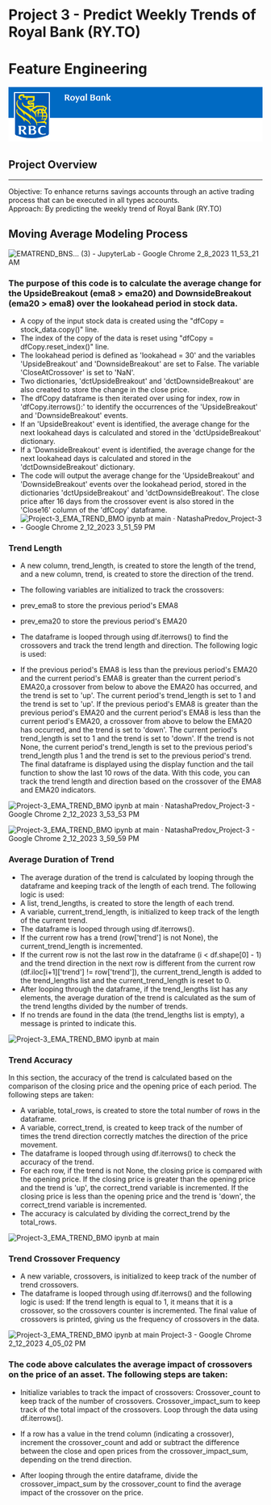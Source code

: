 # Project 3 - Predict Weekly Trends of Royal Bank (RY.TO)
# Feature Engineering
![RBC Banner Image](../Images/00_RBC_Banner.png)
  
## Project Overview  
---
Objective: To enhance returns savings accounts through an active trading process that can be executed in all types accounts.    
Approach:  By predicting the weekly trend of Royal Bank (RY.TO)  
  
## Moving Average Modeling Process  
![EMATREND_BNS… (3) - JupyterLab - Google Chrome 2_8_2023 11_53_21 AM](https://user-images.githubusercontent.com/110307714/218336164-2300cb9a-2bc5-4ba1-9917-c0e7a584c1cd.png)

### The purpose of this code is to calculate the average change for the UpsideBreakout (ema8 > ema20) and DownsideBreakout (ema20 > ema8) over the lookahead period in stock data.
- A copy of the input stock data is created using the "dfCopy = stock_data.copy()" line.
- The index of the copy of the data is reset using "dfCopy = dfCopy.reset_index()" line.
- The lookahead period is defined as 'lookahead = 30' and the variables 'UpsideBreakout' and 'DownsideBreakout' are set to False. The variable 'CloseAtCrossover' is     set to 'NaN'. 
- Two dictionaries, 'dctUpsideBreakout' and 'dctDownsideBreakout' are also created to store the change in the close price.
- The dfCopy dataframe is then iterated over using for index, row in 'dfCopy.iterrows():' to identify the occurrences of the 'UpsideBreakout' and 'DownsideBreakout'     events.
- If an 'UpsideBreakout' event is identified, the average change for the next lookahead days is calculated and stored in the 'dctUpsideBreakout' dictionary.
- If a 'DownsideBreakout' event is identified, the average change for the next lookahead days is calculated and stored in the 'dctDownsideBreakout' dictionary.
- The code will output the average change for the 'UpsideBreakout' and 'DownsideBreakout' events over the lookahead period, stored in the dictionaries 'dctUpsideBreakout' and 'dctDownsideBreakout'. The close price after 16 days from the crossover event is also stored in the 'Close16' column of the 'dfCopy' dataframe.
- ![Project-3_EMA_TREND_BMO ipynb at main · NatashaPredov_Project-3 - Google Chrome 2_12_2023 3_51_59 PM](https://user-images.githubusercontent.com/110307714/218336539-fa8867f3-ee06-4a52-8151-98efb1524126.png)
### Trend Length
- A new column, trend_length, is created to store the length of the trend, and a new column, trend, is created to store the direction of the trend.

- The following variables are initialized to track the crossovers:

- prev_ema8 to store the previous period's EMA8
- prev_ema20 to store the previous period's EMA20
- The dataframe is looped through using df.iterrows() to find the crossovers and track the trend length and direction. The following logic is used:

- If the previous period's EMA8 is less than the previous period's EMA20 and the current period's EMA8 is greater than the current period's EMA20,a crossover from       below to above the EMA20 has occurred, and the trend is set to 'up'.
  The current period's trend_length is set to 1 and the trend is set to 'up'.
  If the previous period's EMA8 is greater than the previous period's EMA20 and the current period's EMA8 is less than the current period's EMA20, a crossover from     above to below the EMA20 has occurred, and the trend is set to 'down'. 
  The current period's trend_length is set to 1 and the trend is set to 'down'.
  If the trend is not None, the current period's trend_length is set to the previous period's trend_length plus 1 and the trend is set to the previous period's trend.
  The final dataframe is displayed using the display function and the tail function to show the last 10 rows of the data.
  With this code, you can track the trend length and direction based on the crossover of the EMA8 and EMA20 indicators.
  
![Project-3_EMA_TREND_BMO ipynb at main · NatashaPredov_Project-3 - Google Chrome 2_12_2023 3_53_53 PM](https://user-images.githubusercontent.com/110307714/218336647-ccf230ae-15d1-46ed-a011-615e512302c5.png)

![Project-3_EMA_TREND_BMO ipynb at main · NatashaPredov_Project-3 - Google Chrome 2_12_2023 3_59_59 PM](https://user-images.githubusercontent.com/110307714/218336916-1acfdd28-f9b6-4afe-91df-479f65481afe.png)
### Average Duration of Trend
- The average duration of the trend is calculated by looping through the dataframe and keeping track of the length of each trend. The following logic is used:
- A list, trend_lengths, is created to store the length of each trend.
- A variable, current_trend_length, is initialized to keep track of the length of the current trend.
- The dataframe is looped through using df.iterrows().
- If the current row has a trend (row['trend'] is not None), the current_trend_length is incremented.
- If the current row is not the last row in the dataframe (i < df.shape[0] - 1) and the trend direction in the next row is different from the current row (df.iloc[i+1]['trend'] != row['trend']), the current_trend_length is added to the trend_lengths list and the current_trend_length is reset to 0.
- After looping through the dataframe, if the trend_lengths list has any elements, the average duration of the trend is calculated as the sum of the trend lengths divided by the number of trends.
- If no trends are found in the data (the trend_lengths list is empty), a message is printed to indicate this.

![Project-3_EMA_TREND_BMO ipynb at main](https://user-images.githubusercontent.com/110307714/218336984-561b66f0-cd74-4cf4-bade-2345dfd541d7.png)

### Trend Accuracy

In this section, the accuracy of the trend is calculated based on the comparison of the closing price and the opening price of each period. The following steps are taken:

- A variable, total_rows, is created to store the total number of rows in the dataframe.
- A variable, correct_trend, is created to keep track of the number of times the trend direction correctly matches the direction of the price movement.
- The dataframe is looped through using df.iterrows() to check the accuracy of the trend.
- For each row, if the trend is not None, the closing price is compared with the opening price. If the closing price is greater than the opening price and the trend     is 'up', the correct_trend variable is incremented. If the closing price is less than the opening price and the trend is 'down', the correct_trend variable is         incremented.
- The accuracy is calculated by dividing the correct_trend by the total_rows.

![Project-3_EMA_TREND_BMO ipynb at main ](https://user-images.githubusercontent.com/110307714/218337138-78936712-3a50-4321-a8a0-45474b53310f.png)

### Trend Crossover Frequency
- A new variable, crossovers, is initialized to keep track of the number of trend crossovers.
- The dataframe is looped through using df.iterrows() and the following logic is used:
  If the trend length is equal to 1, it means that it is a crossover, so the crossovers counter is incremented.
  The final value of crossovers is printed, giving us the frequency of crossovers in the data.
 
![Project-3_EMA_TREND_BMO ipynb at main Project-3 - Google Chrome 2_12_2023 4_05_02 PM](https://user-images.githubusercontent.com/110307714/218337203-196e5b31-2830-477b-a158-1be1fe4578b2.png)

### The code above calculates the average impact of crossovers on the price of an asset. The following steps are taken:

 - Initialize variables to track the impact of crossovers:
   Crossover_count to keep track of the number of crossovers.
   Crossover_impact_sum to keep track of the total impact of the crossovers.
   Loop through the data using df.iterrows().

-  If a row has a value in the trend column (indicating a crossover), increment the crossover_count and add or subtract the difference between the close and open        prices from the crossover_impact_sum, depending on the trend direction.

-  After looping through the entire dataframe, divide the crossover_impact_sum by the crossover_count to find the average impact of the crossover on the price. 
